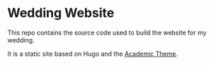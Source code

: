 # Wedding Website

This repo contains the source code used to build the website for my wedding. 

It is a static site based on Hugo and the [Academic Theme](https://sourcethemes.com/academic/docs/).
